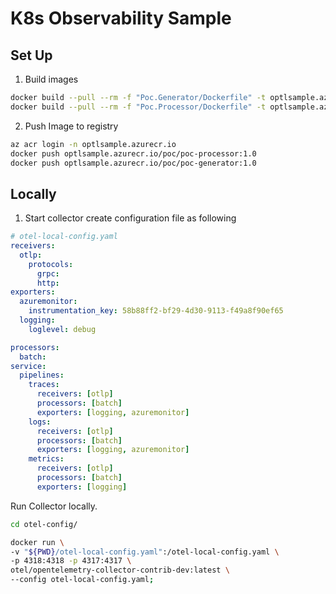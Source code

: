 # K8s Observability Sample

## Set Up

1. Build images

```sh
docker build --pull --rm -f "Poc.Generator/Dockerfile" -t optlsample.azurecr.io/poc/poc-generator:1.0 .
docker build --pull --rm -f "Poc.Processor/Dockerfile" -t optlsample.azurecr.io/poc/poc-processor:1.0 .
```

2. Push Image to registry

```sh
az acr login -n optlsample.azurecr.io
docker push optlsample.azurecr.io/poc/poc-processor:1.0
docker push optlsample.azurecr.io/poc/poc-generator:1.0
```

## Locally

1. Start collector
   create configuration file as following

```yaml
# otel-local-config.yaml
receivers:
  otlp:
    protocols:
      grpc:
      http:
exporters:
  azuremonitor:
    instrumentation_key: 58b88ff2-bf29-4d30-9113-f49a8f90ef65
  logging:
    loglevel: debug

processors:
  batch:
service:
  pipelines:
    traces:
      receivers: [otlp]
      processors: [batch]
      exporters: [logging, azuremonitor]
    logs:
      receivers: [otlp]
      processors: [batch]
      exporters: [logging, azuremonitor]
    metrics:
      receivers: [otlp]
      processors: [batch]
      exporters: [logging]
```

Run Collector locally.

```sh
cd otel-config/

docker run \
-v "${PWD}/otel-local-config.yaml":/otel-local-config.yaml \
-p 4318:4318 -p 4317:4317 \
otel/opentelemetry-collector-contrib-dev:latest \
--config otel-local-config.yaml;
```
